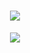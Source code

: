 <h1 align="center"> <a href="https://sunguoqi.com/"> <img src="https://readme-typing-svg.herokuapp.com/?lines='console.log(%22Hello%2C%20World!%22);欢迎访问我的主页!&center=true&size=27'"> </a> </h1>

<div align="center"> <img src="https://fabianocouto-activity-graph.vercel.app/graph/?username=bystart" /> </div>
